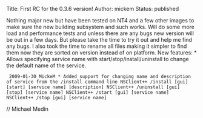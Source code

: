 Title: First RC for the 0.3.6 version!
Author: mickem
Status: published

Nothing major new but have been tested on NT4 and a few other images to
make sure the new building subsystem and such works. Will do some more
load and performance tests and unless there are any bugs new version
will be out in a few days. But please take the time to try it out and
help me find any bugs. I also took the time to rename all files making
it simpler to find them now they are sorted on version instead of on
platform. New features: \* Allows specifying service name with
start/stop/install/uninstall to change the default name of the service.

     2009-01-30 MickeM * Added support for changing name and description of service from the /install command line NSClient++ /install [gui] [start] [service name] [description] NSClient++ /uninstall [gui] [stop] [service name] NSClient++ /start [gui] [service name] NSClient++ /stop [gui] [service name] 

// Michael Medin

